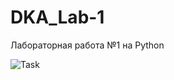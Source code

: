 # DKA_Lab-1
Лабораторная работа №1 на Python

![Task](https://user-images.githubusercontent.com/70965647/192226578-2a489b61-f7e7-4ae3-b98a-abb87b33d953.png)

